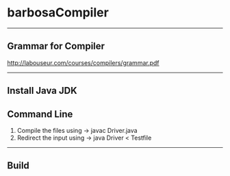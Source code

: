 # barbosaCompiler

----------------------
Grammar for Compiler
----------------------
http://labouseur.com/courses/compilers/grammar.pdf

----------
Install Java JDK 
--------------
Command Line 
--------------
1. Compile the files using -> javac Driver.java
2. Redirect the input using -> java Driver < Testfile
--------
Build
--------
